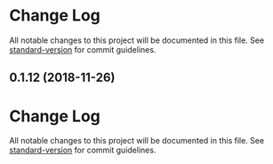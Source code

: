 # Change Log

All notable changes to this project will be documented in this file. See [standard-version](https://github.com/conventional-changelog/standard-version) for commit guidelines.

<a name="0.1.12"></a>
## 0.1.12 (2018-11-26)



# Change Log

All notable changes to this project will be documented in this file. See [standard-version](https://github.com/conventional-changelog/standard-version) for commit guidelines.
